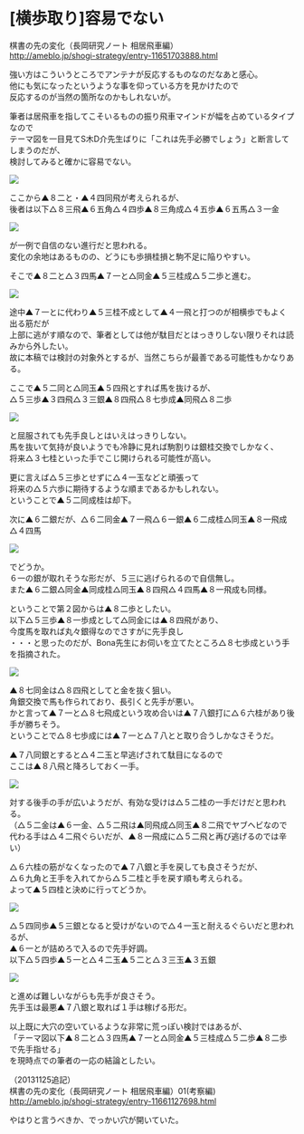 # [横歩取り]容易でない  

棋書の先の変化（長岡研究ノート 相居飛車編）  
http://ameblo.jp/shogi-strategy/entry-11651703888.html  

強い方はこういうところでアンテナが反応するものなのだなあと感心。  
他にも気になったというような事を仰っている方を見かけたので  
反応するのが当然の箇所なのかもしれないが。  

筆者は居飛車を指してこそいるものの振り飛車マインドが幅を占めているタイプなので  
テーマ図を一目見てS木D介先生ばりに「これは先手必勝でしょう」と断言してしまうのだが、  
検討してみると確かに容易でない。  

![](images/20131026020243.png)  

ここから▲８二と・▲４四同飛が考えられるが、  
後者は以下△８三飛▲６五角△４四歩▲８三角成△４五歩▲６五馬△３一金  

![](images/20131026020244.png)  

が一例で自信のない進行だと思われる。  
変化の余地はあるものの、どうにも歩損桂損と駒不足に陥りやすい。  

そこで▲８二と△３四馬▲７一と△同金▲５三桂成△５二歩と進む。  

![](images/20131026020245.png)  

途中▲７一とに代わり▲５三桂不成として▲４一飛と打つのが相横歩でもよく出る筋だが  
上部に逃がす順なので、筆者としては他が駄目だとはっきりしない限りそれは読みから外したい。  
故に本稿では検討の対象外とするが、当然こちらが最善である可能性もかなりある。  

ここで▲５二同と△同玉▲５四飛とすれば馬を抜けるが、  
△５三歩▲３四飛△３三銀▲８四飛△８七歩成▲同飛△８二歩  

![](images/20131026020246.png)  

と屈服されても先手良しとはいえはっきりしない。  
馬を抜いて気持が良いようでも冷静に見れば駒割りは銀桂交換でしかなく、  
将来△３七桂といった手でこじ開けられる可能性が高い。  

更に言えば△５三歩とせずに△４一玉などと頑張って  
将来の△５六歩に期待するような順まであるかもしれない。  
ということで▲５二同成桂は却下。  

次に▲６二銀だが、△６二同金▲７一飛△６一銀▲６二成桂△同玉▲８一飛成△４四馬  

![](images/20131026020247.png)  

でどうか。  
６一の銀が取れそうな形だが、５三に逃げられるので自信無し。  
また▲６二銀△同金▲同成桂△同玉▲８四飛△４四馬▲８一飛成も同様。  


ということで第２図からは▲８二歩としたい。  
以下△５三歩▲８一歩成として△同金には▲８四飛があり、  
今度馬を取れば丸々銀得なのでさすがに先手良し  
・・・と思ったのだが、Bona先生にお伺いを立てたところ△８七歩成という手を指摘された。  

![](images/20131026020248.png)  

▲８七同金は△８四飛としてと金を抜く狙い。  
角銀交換で馬も作られており、長引くと先手が悪い。  
かと言って▲７一と△８七飛成という攻め合いは▲７八銀打に△６六桂があり後手が勝ちそう。  
ということで△８七歩成には▲７一と△７八とと取り合うしかなさそうだ。  

▲７八同銀とすると△４二玉と早逃げされて駄目になるので  
ここは▲８八飛と降ろしておく一手。  

![](images/20131026020249.png)  

対する後手の手が広いようだが、有効な受けは△５二桂の一手だけだと思われる。  
（△５二金は▲６一金、△５二飛は▲同飛成△同玉▲８二飛でヤブヘビなので  
代わる手は△４二飛ぐらいだが、▲８一飛成に△５二飛と再び逃げるのでは辛い）  

△６六桂の筋がなくなったので▲７八銀と手を戻しても良さそうだが、  
△６九角と王手を入れてから△５二桂と手を戻す順も考えられる。  
よって▲５四桂と決めに行ってどうか。  

![](images/20131026020250.png)  

△５四同歩▲５三銀となると受けがないので△４一玉と耐えるぐらいだと思われるが、  
▲６一とが詰めろで入るので先手好調。  
以下△５四歩▲５一と△４二玉▲５二と△３三玉▲３五銀  

![](images/20131026020242.png)  

と進めば難しいながらも先手が良さそう。  
先手玉は最悪▲７八銀と取れば１手は稼げる形だ。  


以上既に大穴の空いているような非常に荒っぽい検討ではあるが、  
「テーマ図以下▲８二と△３四馬▲７一と△同金▲５三桂成△５二歩▲８二歩で先手指せる」  
を現時点での筆者の一応の結論としたい。  

（20131125追記）  
棋書の先の変化（長岡研究ノート 相居飛車編）01(考察編)  
http://ameblo.jp/shogi-strategy/entry-11661127698.html  

やはりと言うべきか、でっかい穴が開いていた。  
